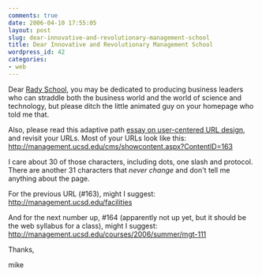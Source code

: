 ```yaml
---
comments: true
date: 2006-04-10 17:55:05
layout: post
slug: dear-innovative-and-revolutionary-management-school
title: Dear Innovative and Revolutionary Management School
wordpress_id: 42
categories:
- web
---
```


Dear [Rady School](http://management.ucsd.edu/), you may be dedicated to producing business leaders who can straddle both the business world and the world of science and technology, but please ditch the little animated guy on your homepage who told me that.

Also, please read this adaptive path [essay on user-centered URL design](http://adaptivepath.com/publications/essays/archives/000058.php), and revisit your URLs. Most of your URLs look like this: http://management.ucsd.edu/cms/showcontent.aspx?ContentID=163

I care about 30 of those characters, including dots, one slash and protocol. There are another 31 characters that *never change* and don't tell me anything about the page.

For the previous URL (#163), might I suggest: http://management.ucsd.edu/facilities

And for the next number up, #164 (apparently not up yet, but it should be the web syllabus for a class), might I suggest: http://management.ucsd.edu/courses/2006/summer/mgt-111

Thanks,

mike

